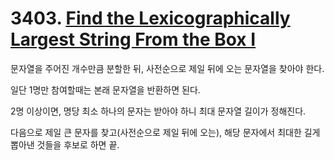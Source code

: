 # 3403. [Find the Lexicographically Largest String From the Box I](./3403.cpp)

문자열을 주어진 개수만큼 분할한 뒤, 사전순으로 제일 뒤에 오는 문자열을 찾아야 한다.

일단 1명만 참여할때는 본래 문자열을 반환하면 된다.

2명 이상이면, 명당 최소 하나의 문자는 받아야 하니 최대 문자열 길이가 정해진다.

다음으로 제일 큰 문자를 찾고(사전순으로 제일 뒤에 오는), 해당 문자에서 최대한 길게 뽑아낸 것들을 후보로 하면 끝.
